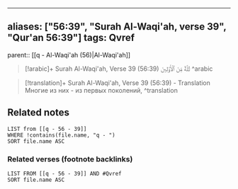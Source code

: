 
---
aliases: ["56:39", "Surah Al-Waqi'ah, verse 39", "Qur'an 56:39"]
tags: Qvref
---

parent:: [[q - Al-Waqi'ah (56)|Al-Waqi'ah]]

> [!arabic]+ Surah Al-Waqi'ah, Verse 39 (56:39)
> <span class="quran-arabic">ثُلَّةٌ مِّنَ ٱلْأَوَّلِينَ</span>
^arabic

> [!translation]+ Surah Al-Waqi'ah, Verse 39 (56:39) - Translation
> Многие из них - из первых поколений,
^translation



## Related notes
```dataview
LIST from [[q - 56 - 39]]
WHERE !contains(file.name, "q - ")
SORT file.name ASC
```

### Related verses (footnote backlinks)
```dataview
LIST FROM [[q - 56 - 39]] AND #Qvref
SORT file.name ASC
```

